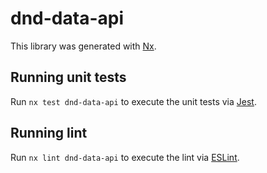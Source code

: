 # dnd-data-api

This library was generated with [Nx](https://nx.dev).

## Running unit tests

Run `nx test dnd-data-api` to execute the unit tests via [Jest](https://jestjs.io).

## Running lint

Run `nx lint dnd-data-api` to execute the lint via [ESLint](https://eslint.org/).

